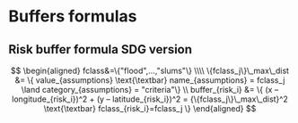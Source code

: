 # Buffers formulas

## Risk buffer formula SDG version

```math

\begin{aligned}

fclass&=\{"flood",...,"slums"\}

\\\\

\{fclass_j\}\_max\_dist &= \{ value_{assumptions} \text{\textbar} name_{assumptions} = fclass_j \land category_{assumptions} = "criteria"\}

\\

buffer_{risk_i} &= \{ (x – longitude_{risk_i})^2 + (y – latitude_{risk_i})^2 = {\{fclass_j\}\_max\_dist}^2 \text{\textbar} fclass_{risk_i}=fclass_j \}

\end{aligned}

```
